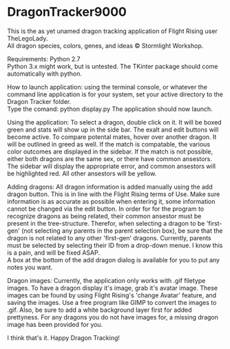 # DragonTracker9000
This is the as yet unamed dragon tracking application of Flight Rising user TheLegoLady.  
All dragon species, colors, genes, and ideas © Stormlight Workshop.

Requirements:
Python 2.7  
Python 3.x might work, but is untested.
The TKinter package should come automatically with python.

How to launch application:
using the terminal console, or whatever the command line application is for your system, set your active directory to the Dragon Tracker folder.  
Type the comand: python display.py
The application should now launch.  

Using the application:
To select a dragon, double click on it.  It will be boxed green and stats will show up in the side bar.  The exalt and edit buttons will become active.
To compare potental mates, hover over another dragon.  It will be outlined in greed as well.  If the match is compatable, the various color outcomes are displayed in the sidebar.  If the match is not possible, either both dragons are the same sex, or there have common ansestors.  The sidebar will display the appropriate error, and common ansestors will be highlighted red.  All other ansestors will be yellow.  

Adding dragons:
All dragon information is added manually using the add dragon button.  This is in line with the Flight Rising terms of Use.
Make sure information is as accurate as possible when entering it, some information cannot be changed via the edit button.
In order for for the program to recognize dragons as being related, their common ansestor must be present in the tree-structure.
Therefor, when selecting a dragon to be 'first-gen' (not selecting any parents in the parent selection box), be sure that the dragon is not related to any other 'first-gen' dragons.
Currently, parents must be selected by selecting their ID from a drop-down menue.  I know this is a pain, and will be fixed ASAP.  
A box at the bottom of the add dragon dialog is available for you to put any notes you want.

Dragon images:
Currently, the application only works with .gif filetype images.
To have a dragon display it's image, grab it's avatar image.  These images can be found by using Flight Rising's 'change Avatar' feature, and saving the images.
Use a free program like GIMP to convert the images to .gif.  Also, be sure to add a white background layer first for added prettyness.
For any dragons you do not have images for, a missing dragon image has been provided for you.

I think that's it.  Happy Dragon Tracking!
